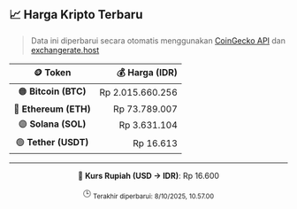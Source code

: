 

<!-- HARGA_KRIPTO -->
## 📈 Harga Kripto Terbaru

> Data ini diperbarui secara otomatis menggunakan [CoinGecko API](https://www.coingecko.com/) dan [exchangerate.host](https://exchangerate.host/)

<div align="center">

| 🪙 Token | 💰 Harga (IDR) |
|:------:|---------------:|
| 🟠 **Bitcoin (BTC)**   | Rp 2.015.660.256 |
| 🔵 **Ethereum (ETH)**  | Rp 73.789.007 |
| 🟣 **Solana (SOL)**    | Rp 3.631.104 |
| 🟢 **Tether (USDT)**   | Rp 16.613 |

---

💱 **Kurs Rupiah (USD → IDR)**: Rp 16.600

🕒 <sub>Terakhir diperbarui: 8/10/2025, 10.57.00</sub>

</div>
<!-- /HARGA_KRIPTO -->